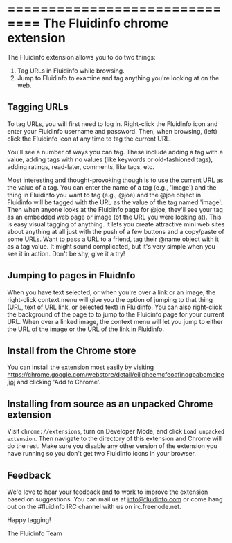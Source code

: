 ==============================
The Fluidinfo chrome extension
==============================

The Fluidinfo extension allows you to do two things:

1. Tag URLs in Fluidinfo while browsing.
2. Jump to Fluidinfo to examine and tag anything you're looking at on the web.

Tagging URLs
------------

To tag URLs, you will first need to log in. Right-click the Fluidinfo icon
and enter your Fluidinfo username and password.  Then, when browsing,
(left) click the Fluidinfo icon at any time to tag the current URL.

You'll see a number of ways you can tag. These include adding a tag with a
value, adding tags with no values (like keywords or old-fashioned tags),
adding ratings, read-later, comments, like tags, etc.

Most interesting and thought-provoking though is to use the current URL as
the value of a tag. You can enter the name of a tag (e.g., 'image') and the
thing in Fluidinfo you want to tag (e.g., @joe) and the @joe object in
Fluidinfo will be tagged with the URL as the value of the tag named
'image'.  Then when anyone looks at the Fluidinfo page for @joe, they'll
see your tag as an embedded web page or image (of the URL you were looking
at).  This is easy visual tagging of anything. It lets you create
attractive mini web sites about anything at all just with the push of a few
buttons and a copy/paste of some URLs. Want to pass a URL to a friend, tag
their @name object with it as a tag value. It might sound complicated, but
it's very simple when you see it in action. Don't be shy, give it a try!

Jumping to pages in Fluidnfo
----------------------------

When you have text selected, or when you're over a link or an image, the
right-click context menu will give you the option of jumping to that thing
(URL, text of URL link, or selected text) in Fluidinfo. You can also
right-click the background of the page to to jump to the Fluidinfo page for
your current URL. When over a linked image, the context menu will let you
jump to either the URL of the image or the URL of the link in Fluidinfo.

Install from the Chrome store
-----------------------------

You can install the extension most easily by visiting
https://chrome.google.com/webstore/detail/eilipheemcfeoafinogpabomclpejioj
and clicking 'Add to Chrome'.

Installing from source as an unpacked Chrome extension
------------------------------------------------------

Visit `chrome://extensions`, turn on Developer Mode, and click `Load
unpacked extension`. Then navigate to the directory of this extension and
Chrome will do the rest.  Make sure you disable any other version of the
extension you have running so you don't get two Fluidinfo icons in your
browser.

Feedback
--------

We'd love to hear your feedback and to work to improve the extension based
on suggestions.  You can mail us at info@fluidinfo.com or come hang out on
the #fluidinfo IRC channel with us on irc.freenode.net.

Happy tagging!

The Fluidinfo Team
